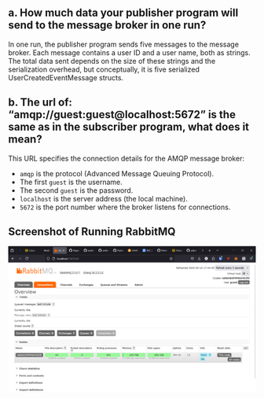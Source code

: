 ## a. How much data your publisher program will send to the message broker in one run?

In one run, the publisher program sends five messages to the message broker. Each message contains a user ID and a user name, both as strings. The total data sent depends on the size of these strings and the serialization overhead, but conceptually, it is five serialized UserCreatedEventMessage structs.

## b. The url of: “amqp://guest:guest@localhost:5672” is the same as in the subscriber program, what does it mean?

This URL specifies the connection details for the AMQP message broker:

- `amqp` is the protocol (Advanced Message Queuing Protocol).
- The first `guest` is the username.
- The second `guest` is the password.
- `localhost` is the server address (the local machine).
- `5672` is the port number where the broker listens for connections.

## Screenshot of Running RabbitMQ

![RabbitMQ running](./screenshot-rabbitmq.png)

